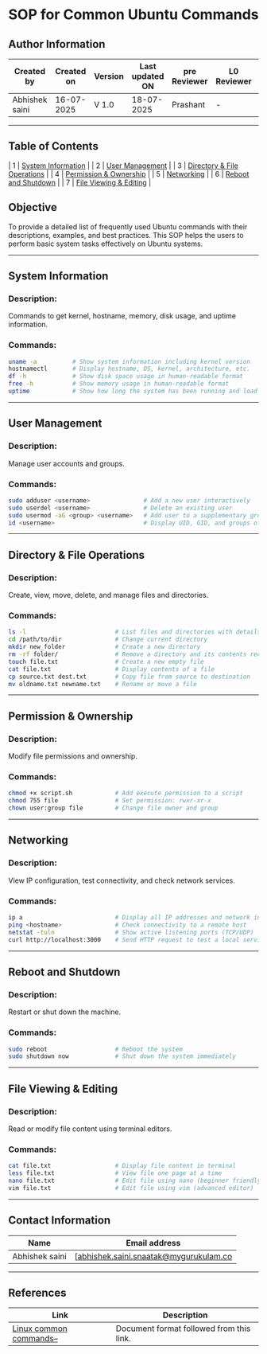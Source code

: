# SOP for Common Ubuntu Commands

## Author Information

| Created by      | Created on         | Version          | Last updated ON   | pre Reviewer       | L0 Reviewer     | L1 Reviewer          |    L2 Reviewer    |
|-----------------|--------------------|------------------|-------------------|--------------------|-----------------|----------------------|-------------------|
| Abhishek saini  |  16-07-2025        | V 1.0            |     18-07-2025    |  Prashant          | -    |      -  |   - |

---
## Table of Contents                           
| 1    | [System Information](#system-information)      |
| 2    | [User Management](#user-management)                  | 
| 3    | [Directory & File Operations](#directory--file-operations) |
| 4    | [Permission & Ownership](#permission--ownership)     | 
| 5    | [Networking](#networking)                            | 
| 6    | [Reboot and Shutdown](#reboot-and-shutdown)          | 
| 7    | [File Viewing & Editing](#file-viewing--editing)     | 



## Objective
To provide a detailed list of frequently used Ubuntu commands with their descriptions, examples, and best practices. This SOP helps the users to perform basic system tasks effectively on Ubuntu systems.

---

## System Information

### Description:
Commands to get kernel, hostname, memory, disk usage, and uptime information.

### Commands:
```bash
uname -a          # Show system information including kernel version
hostnamectl       # Display hostname, OS, kernel, architecture, etc.
df -h             # Show disk space usage in human-readable format
free -h           # Show memory usage in human-readable format
uptime            # Show how long the system has been running and load average
```
---

## User Management

### Description:
Manage user accounts and groups.

### Commands:
```bash
sudo adduser <username>               # Add a new user interactively
sudo userdel <username>               # Delete an existing user
sudo usermod -aG <group> <username>   # Add user to a supplementary group
id <username>                         # Display UID, GID, and groups of the user
```
---

## Directory & File Operations

### Description:
Create, view, move, delete, and manage files and directories.

### Commands:
```bash
ls -l                         # List files and directories with details
cd /path/to/dir               # Change current directory
mkdir new_folder              # Create a new directory
rm -rf folder/                # Remove a directory and its contents recursively
touch file.txt                # Create a new empty file
cat file.txt                  # Display contents of a file
cp source.txt dest.txt        # Copy file from source to destination
mv oldname.txt newname.txt    # Rename or move a file
```
---

## Permission & Ownership

### Description:
Modify file permissions and ownership.

### Commands:
```bash
chmod +x script.sh            # Add execute permission to a script
chmod 755 file                # Set permission: rwxr-xr-x
chown user:group file         # Change file owner and group
```
---

## Networking

### Description:
View IP configuration, test connectivity, and check network services.

### Commands:
```bash
ip a                          # Display all IP addresses and network interfaces
ping <hostname>               # Check connectivity to a remote host
netstat -tuln                 # Show active listening ports (TCP/UDP)
curl http://localhost:3000    # Send HTTP request to test a local service
```
---

## Reboot and Shutdown

### Description:
Restart or shut down the machine.

### Commands:
```bash
sudo reboot                   # Reboot the system
sudo shutdown now             # Shut down the system immediately
```
---

## File Viewing & Editing

### Description:
Read or modify file content using terminal editors.

### Commands:
```bash
cat file.txt                  # Display file content in terminal
less file.txt                 # View file one page at a time
nano file.txt                 # Edit file using nano (beginner friendly)
vim file.txt                  # Edit file using vim (advanced editor)
```
---
## Contact Information

| **Name**           | **Email address**                         |
|--------------------|--------------------------------------------|
| Abhishek saini    | [abhishek.saini.snaatak@mygurukulam.co |

---

## References

| **Link**                                                                 | **Description**                                   |
|--------------------------------------------------------------------------|---------------------------------------------------|
| [Linux common commands– ](https://www.digitalocean.com/community/tutorials/linux-commands) | Document format followed from this link.          |
